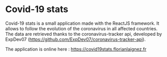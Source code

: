 # Covid-19 stats
Covid-19 stats is a small application made with the ReactJS framework.
It allows to follow the evolution of the coronavirus in all affected countries.
The data are retrieved thanks to the coronavirus-tracker api, developed by ExpDev07 (https://github.com/ExpDev07/coronavirus-tracker-api).

The application is online here : https://covid19stats.florianlaignez.fr
